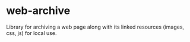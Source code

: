 # web-archive

Library for archiving a web page along with its linked resources (images,
css, js) for local use.